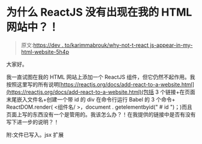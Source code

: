 # 为什么 ReactJS 没有出现在我的 HTML 网站中？！

> 原文:[https://dev . to/karimmabrouk/why-not-t-react js-appear-in-my-html-website-5h4p](https://dev.to/karimmabrouk/why-doesn-t-reactjs-appear-in-my-html-website-5h4p)

大家好。

我一直试图在我的 HTML 网站上添加一个 ReactJS 组件，但它仍然不起作用。我按照这里写的所有说明[https://reactjs.org/docs/add-react-to-a-website.html](https://reactjs.org/docs/add-react-to-a-website.html)(包括 3 个链接+在页面末尾嵌入文件名+创建一个带 id 的 div 在命令行运行 Babel 的 3 个命令+ ReactDOM.render( <组件名/ >，document . getelementbyid(" # id ")；)而且页面上写的东西没有一个是管用的。我该怎么办？！在我提供的链接中是否有没有写下进一步的说明？！

附:文件已写入。jsx 扩展
